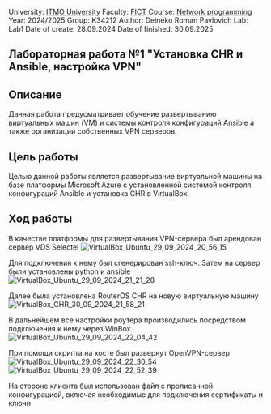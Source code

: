 University: [ITMO University](https://itmo.ru/ru/)
Faculty: [FICT](https://fict.itmo.ru)
Course: [Network programming](https://github.com/itmo-ict-faculty/network-programming)
Year: 2024/2025
Group: K34212
Author: Deineko Roman Pavlovich
Lab: Lab1
Date of create: 28.09.2024
Date of finished: 30.09.2025

## Лабораторная работа №1 "Установка CHR и Ansible, настройка VPN"

## <a name="section1">Описание</a>
Данная работа предусматривает обучение развертыванию виртуальных машин (VM) и системы контроля конфигураций Ansible а также организации собственных VPN серверов.

## <a name="section2">Цель работы</a>
Целью данной работы является развертывание виртуальной машины на базе платформы Microsoft Azure с установленной системой контроля конфигураций Ansible и установка CHR в VirtualBox.

## <a name="section4">Ход работы</a>
В качестве платформы для развертывания VPN-сервера был арендован сервер VDS Selectel
![VirtualBox_Ubuntu_29_09_2024_20_56_15](https://github.com/user-attachments/assets/9d9794a0-2c65-4381-9b7b-8375544a2606)

Для подключения к нему был сгенерирован ssh-ключ. Затем на сервер были установлены python и ansible
![VirtualBox_Ubuntu_29_09_2024_21_21_28](https://github.com/user-attachments/assets/cfceeb04-dd97-4123-8bd0-8b6edbf7e930)

Далее была установлена RouterOS CHR на новую виртуальную машину
![VirtualBox_CHR_30_09_2024_21_58_21](https://github.com/user-attachments/assets/3af03526-1a1d-4543-86e8-432803f8c638)

В дальнейшем все настройки роутера производились посредством подключения к нему через WinBox
![VirtualBox_Ubuntu_29_09_2024_22_04_42](https://github.com/user-attachments/assets/a582c0fe-5636-46fc-8464-cf587261d7b3)

При помощи скрипта на хосте был развернут OpenVPN-сервер
![VirtualBox_Ubuntu_29_09_2024_22_30_54](https://github.com/user-attachments/assets/724b43bb-a9d0-4181-8f6a-fec2097b0e48)
![VirtualBox_Ubuntu_29_09_2024_22_52_39](https://github.com/user-attachments/assets/f98040e1-07c8-421c-ac21-0c653c806d3c)

На стороне клиента был использован файл с прописанной конфигурацией, включая необходимые для подключения сертификаты и ключи









